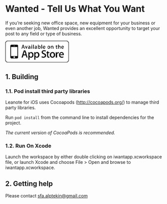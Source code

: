 # Wanted - Tell Us What You Want

If you’re seeking new office space, new equipment for your business or even another job, Wanted provides an excellent opportunity to target your post to any field or type of business.

<a href="https://itunes.apple.com/us/app/wanted-tell-us-what-you-want/id1323998719?ls=1&mt=8" title="Download From App Store" class="ios-download">
    <img style="width: 200px;" src="./preview/apple-store-logo.png" alt="Download From App Store">
</a>

## 1. Building

### 1.1. Pod install third party libraries

Leanote for iOS uses Cocoapods (http://cocoapods.org/) to manage third party libraries. 

Run `pod install` from the command line to install dependencies for the project.

*The current version of CocoaPods is recommended.*

### 1.2. Run On Xcode

Launch the workspace by either double clicking on iwantapp.xcworkspace file, or launch Xcode and choose File > Open and browse to iwantapp.xcworkspace.

## 2. Getting help 

Please contact sfa.alptekin@gmail.com
